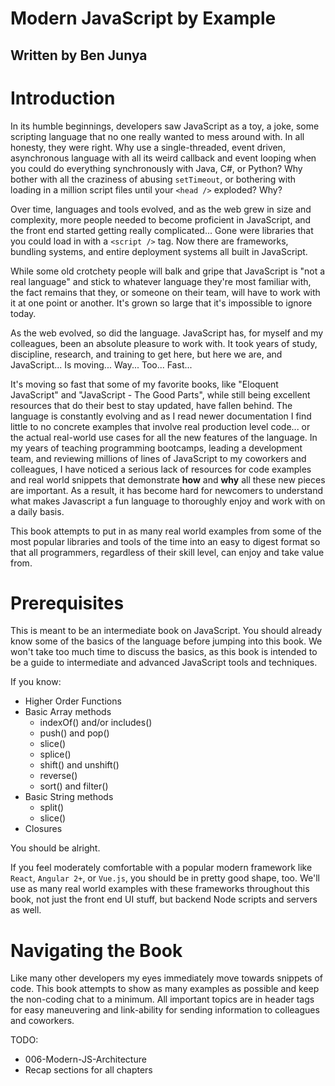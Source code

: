 Modern JavaScript by Example
============================

## Written by Ben Junya

# Introduction

In its humble beginnings, developers saw JavaScript as a toy, a joke, some scripting language that no one really wanted to mess around with. In all honesty, they were right. Why use a single-threaded, event driven, asynchronous language with all its weird callback and event looping when you could do everything synchronously with Java, C#, or Python? Why bother with all the craziness of abusing `setTimeout`, or bothering with loading in a million script files until your `<head />` exploded? Why?

Over time, languages and tools evolved, and as the web grew in size and complexity, more people needed to become proficient in JavaScript, and the front end started getting really complicated... Gone were libraries that you could load in with a `<script />` tag. Now there are frameworks, bundling systems, and entire deployment systems all built in JavaScript.

While some old crotchety people will balk and gripe that JavaScript is "not a real language" and stick to whatever language they're most familiar with, the fact  remains that they, or someone on their team, will have to work with it at one point or another. It's grown so large that it's impossible to ignore today.

As the web evolved, so did the language. JavaScript has, for myself and my colleagues, been an absolute pleasure to work with. It took years of study, discipline, research, and training to get here, but here we are, and JavaScript... Is moving... Way... Too... Fast...

It's moving so fast that some of my favorite books, like "Eloquent JavaScript" and "JavaScript - The Good Parts", while still being excellent resources that do their best to stay updated, have fallen behind. The language is constantly evolving and as I read newer documentation I find little to no concrete examples that involve real production level code... or the actual real-world use cases for all the new features of the language. In my years of teaching programming bootcamps, leading a development team, and reviewing millions of lines of JavaScript to my coworkers and colleagues, I have noticed a serious lack of resources for code examples and real world snippets that demonstrate **how** and **why** all these new pieces are important. As a result, it has become hard for newcomers to understand what makes Javascript a fun language to thoroughly enjoy and work with on a daily basis.

This book attempts to put in as many real world examples from some of the most popular libraries and tools of the time into an easy to digest format so that all programmers, regardless of their skill level, can enjoy and take value from.

# Prerequisites

This is meant to be an intermediate book on JavaScript. You should already know some of the basics of the language before jumping into this book. We won't take too much time to discuss the basics, as this book is intended to be a guide to intermediate and advanced JavaScript tools and techniques.

If you know:

* Higher Order Functions
* Basic Array methods
  * indexOf() and/or includes()
  <!-- alex ignore dad-mom -->
  * push() and pop()
  * slice()
  * splice()
  * shift() and unshift()
  * reverse()
  * sort() and filter()
* Basic String methods
  * split()
  * slice()
* Closures

You should be alright.

If you feel moderately comfortable with a popular modern framework like `React`, `Angular 2+`, or `Vue.js`, you should be in pretty good shape, too. We'll use as many real world examples with these frameworks throughout this book, not just the front end UI stuff, but backend Node scripts and servers as well.

# Navigating the Book

Like many other developers my eyes immediately move towards snippets of code. This book attempts to show as many examples as possible and keep the non-coding chat to a minimum. All important topics are in header tags for easy maneuvering and link-ability for sending information to colleagues and coworkers.

TODO:

* 006-Modern-JS-Architecture
* Recap sections for all chapters
